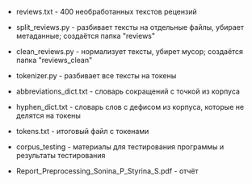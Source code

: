 - reviews.txt - 400 необработанных текстов рецензий
- split_reviews.py - разбивает тексты на отдельные файлы, убирает метаданные; создаётся папка "reviews"
- clean_reviews.py - нормализует тексты, убирет мусор; создаётся папка "reviews_clean"
- tokenizer.py - разбивает все тексты на токены
- abbreviations_dict.txt - словарь сокращений с точкой из корпуса
- hyphen_dict.txt - словарь слов с дефисом из корпуса, которые не делятся на токены
- tokens.txt - итоговый файл с токенами

- corpus_testing - материалы для тестирования программы и результаты тестирования

- Report_Preprocessing_Sonina_P_Styrina_S.pdf - отчёт
